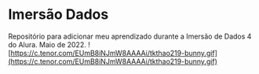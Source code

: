 # Imersão Dados
Repositório para adicionar meu aprendizado durante a Imersão de Dados 4 do Alura. Maio de 2022.
![https://c.tenor.com/EUmB8iNJmW8AAAAi/tkthao219-bunny.gif](https://c.tenor.com/EUmB8iNJmW8AAAAi/tkthao219-bunny.gif)
